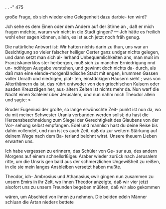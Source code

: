 . . -" 475

große Frage, ob sich wieder eine Gelegenheit dazu darbie-
ten wird?

Jch sehe es dem Einen oder dem Andern auf der Stirne
an , daß er mich fragen mdchte, warum wir nicht in die
Stadt gingen? — Jch hätte es freilich wohl eher sagen
können, allein, es ist auch jetzt noch fräh genug.

Die natürliche Antwort ist: Wir hatten nichts darin zu
thun, uns war an Besichtigung so vieler falscher heiliger
Oerter ganz undgar nichts gelegen, und dann setzt man sich al-
lerhand Unbequemlichkeiten ans, man muß im Franziskanerklos
ster herbergen, muß sich zu mancher Erniedrigung nnd un-
ndthigen Ausgabe verstehen, und gewinnt doch nichts da-
durch, als daß man eine elende-morgenländische Stadt mit
engen, krummen Gassen voller Unrath und niedrigen, plat-
ten, einstdckigen Häusern sieht ; was von Alterthämern da
ist, das rührt entweder von den griechischen Kaisern oder
ausden Kreuzzägen her, aus· ältern Zeiten ist nichts mehr da.
Nun warf die Nacht einen Schleier über Jerusalem, und
nun nahm mich Theodor allein und sagte: »

Bruder Eugeniusi der große, so lange erwünschte Zeit-
punkt ist nun da, wo du mit meiner Schwester Urania
verbunden werden sollst; du hast die Herzensbeschneidung
zum Siegel der Gerechtigkeit des Glaubens von der Vor-
sehung selbst empfangen. Edel und männlich hast du deine
Reise bis dahin vollendet, und nun ist es auch Zeit, daß
du zur weitern Stärkung auf deinem Wege nach dem Ba-
terland belohnt wirst. Unsere theuern Lieben erwarten uns.

Ich habe vergessen zu erinnern, das Schüler von Ge-
sur aus, des andern Morgens auf einem schnellsrlßigeu
Araber wieder zurück nach Jerusalem ritte, um die Unsris
gen bald aus der schmerzlichen Ungewißheit zu reißen, in
die sie mein langes Ansbleiben versetzt haben mußte.

Theodor, ich- Ambrosius und Athanasius,«wir
gingen nun zusammen zu unsern Emirs in ihr Zelt, wo
ihnen Theodor anzeigte, daß wir vier jetzt alsofort uns zu
unsern Freunden begeben müßten, daß wir also gekommen

wären, um Abschied von ihnen zu nehmen.
Die beiden edeln Männer schluan die Artan nieder« bettete

